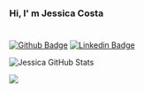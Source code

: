 ### Hi, I' m Jessica Costa

#


[![Github Badge](https://img.shields.io/badge/-Github-000?style=flat-square&logo=Github&logoColor=white&link=https://github.com/jessicacosta07)](https://github.com/jessicacosta07)
[![Linkedin Badge](https://img.shields.io/badge/-LinkedIn-blue?style=flat-square&logo=Linkedin&logoColor=white&link=https:https://www.linkedin.com/in/jessicosta94/)](https://www.linkedin.com/in/jessicosta94/)

![Jessica GitHub Stats](https://github-readme-stats.vercel.app/api?username=jessica&show_icons=true)

<a href="https://github.com/jessicacosta07/jessicacosta07">
  <img src="https://github-readme-stats.vercel.app/api/top-langs/?username=jessica&layout=compact" />
</a>



